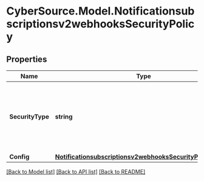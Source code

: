 # CyberSource.Model.Notificationsubscriptionsv2webhooksSecurityPolicy
## Properties

Name | Type | Description | Notes
------------ | ------------- | ------------- | -------------
**SecurityType** | **string** | Security Policy of the client server.  Possible values: - key - oAuth - oAuth_JWT | [optional] 
**Config** | [**Notificationsubscriptionsv2webhooksSecurityPolicyConfig**](Notificationsubscriptionsv2webhooksSecurityPolicyConfig.md) |  | [optional] 

[[Back to Model list]](../README.md#documentation-for-models) [[Back to API list]](../README.md#documentation-for-api-endpoints) [[Back to README]](../README.md)

